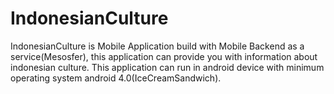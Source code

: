 # IndonesianCulture
IndonesianCulture is Mobile Application build with Mobile Backend as a service(Mesosfer), this application can provide you with information about indonesian culture. This application can run in android device with minimum operating system android 4.0(IceCreamSandwich).
